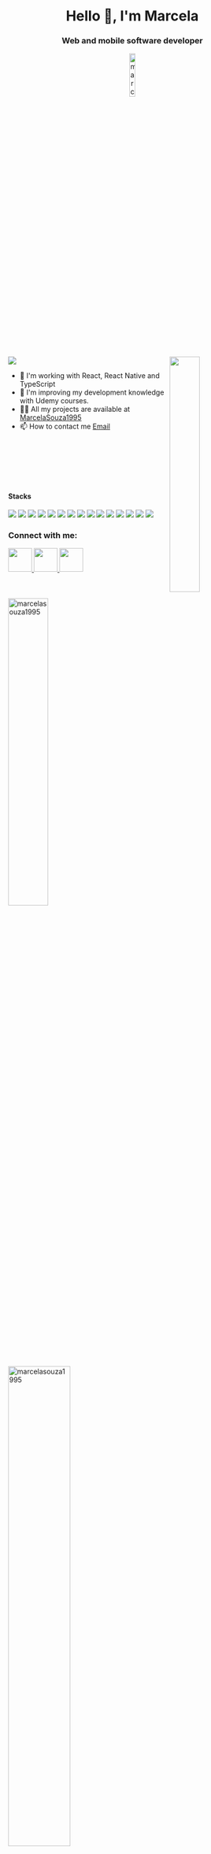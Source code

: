 <h1 align = "center"> Hello 👋, I'm Marcela </h1>
<h3 align = "center"> Web and mobile software developer </h3>

<p align = "center"> <img src = "https://komarev.com/ghpvc/?username=marcelasouza1995&label=Profile%20views&color=0e75b6&style=flat" alt = "marcelasouza1995" width="15%"/> </p>

<br />

<img src="https://zconti.com.br/wp-content/uploads/2020/10/quanto-tempo-para-abrir-uma-microempresa.gif" align="right" width="35%"/>
<img src="https://img.freepik.com/vetores-premium/menina-calma-e-pacifica-trabalhando-em-seu-notebook_760443-1162.jpg" border-radius='10'>
<br />

- 🔭 I'm working with React, React Native and TypeScript
- 🌱 I'm improving my development knowledge with Udemy courses.
- 👨‍💻 All my projects are available at [MarcelaSouza1995](https://marcelasouza1995.github.io/)
- 📫 How to contact me [Email](marcela9908@gmail.com) 

<br />
<br />
<br />
<br />
<br />

#### Stacks
<div width="50%">
  <img src="https://img.shields.io/badge/-HTML-orange?logo=HTML5" />
  <img src="https://img.shields.io/badge/-CSS-informational?logo=CSS3" /> 
  <img src="https://img.shields.io/badge/-JavaScript-yellow?logo=Javascript" /> 
  <img src="https://img.shields.io/badge/-React-blue?logo=React" /> 
  <img src="https://img.shields.io/badge/-Redux-blueviolet?logo=Redux" /> <img src="http://img.shields.io/badge/-MySQL-white?logo=mysql" /> 
  <img src="http://img.shields.io/badge/-MongoDB-grey?logo=mongodb" /> <img src="http://img.shields.io/badge/-Node.Js-green?logo=node.js" />
  <img src="https://img.shields.io/badge/-TypeScript-grey?logo=Typescript" />
  <img src="https://img.shields.io/badge/Styled-Components-grey?logo=styled-components" />
  <img src="https://img.shields.io/badge/Python-yellow?logo=python"/>
  <img src="https://img.shields.io/badge/Ruby-red?logo=ruby"/>
  <img src="https://img.shields.io/badge/Cypress-black?logo=cypress"/>
  <img src="https://img.shields.io/badge/Cucumber-black?logo=cucumber"/>
  <img src="https://img.shields.io/badge/React%20Native-blue?logo=react" />
</div>


<h3 align = "left">Connect with me: </h3> 
<a href="https://www.linkedin.com/in/marcela-souza-834696153/" target="_blank">
  <img src="https://cdn-icons-png.flaticon.com/512/174/174857.png" width="48px" height="48px">
</a>
<a href="https://api.whatsapp.com/send?phone=5531997804875&text=Marcela%20Souza" target="_blank">
  <img src="https://i0.wp.com/www.multarte.com.br/wp-content/uploads/2018/11/whatsapp-logo-icone-fundo-transparente.png?resize=696%2C712&ssl=1" width="48px" height="48px">
</a>
<a href="https://www.instagram.com/maarceelasoouza/" target="_blank">
  <img src="https://i0.wp.com/www.multarte.com.br/wp-content/uploads/2019/03/logo-instagram-png-fundo-transparente2.png?resize=696%2C696&ssl=1" width="48px" height="48px" />
</a>
<br />
<br />
<br />
<br />
<div width="100%" height="400px">
 <img src = "https://github-readme-stats.vercel.app/api/top-langs?username=marcelasouza1995&show_icons=true&locale=en&layout=compact" alt = "marcelasouza1995" width="40%"/>
 <img src = "https://github-readme-stats.vercel.app/api?username=marcelasouza1995&show_icons=true&locale=en" alt = "marcelasouza1995" width="50%"/>
</div>




